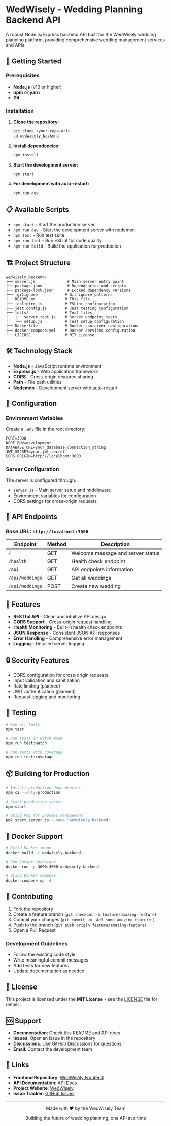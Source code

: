 # WedWisely - Wedding Planning Backend API

A robust Node.js/Express backend API built for the WedWisely wedding planning platform, providing comprehensive wedding management services and APIs.

## 🚀 Getting Started

### Prerequisites
- **Node.js** (v16 or higher)
- **npm** or **yarn**
- **Git**

### Installation

1. **Clone the repository:**
   ```bash
   git clone <your-repo-url>
   cd wedwisely_backend
   ```

2. **Install dependencies:**
   ```bash
   npm install
   ```

3. **Start the development server:**
   ```bash
   npm start
   ```

4. **For development with auto-restart:**
   ```bash
   npm run dev
   ```

## 📋 Available Scripts

- `npm start` - Start the production server
- `npm run dev` - Start the development server with nodemon
- `npm test` - Run test suite
- `npm run lint` - Run ESLint for code quality
- `npm run build` - Build the application for production

## 🏗️ Project Structure

```
wedwisely_backend/
├── server.js              # Main server entry point
├── package.json           # Dependencies and scripts
├── package-lock.json      # Locked dependency versions
├── .gitignore            # Git ignore patterns
├── README.md             # This file
├── .eslintrc.js          # ESLint configuration
├── jest.config.js        # Jest testing configuration
├── tests/                # Test files
│   ├── server.test.js    # Server endpoint tests
│   └── setup.js          # Test setup configuration
├── Dockerfile            # Docker container configuration
├── docker-compose.yml    # Docker services configuration
└── LICENSE               # MIT License
```

## 🛠️ Technology Stack

- **Node.js** - JavaScript runtime environment
- **Express.js** - Web application framework
- **CORS** - Cross-origin resource sharing
- **Path** - File path utilities
- **Nodemon** - Development server with auto-restart

## 🔧 Configuration

### Environment Variables
Create a `.env` file in the root directory:

```env
PORT=3000
NODE_ENV=development
DATABASE_URL=your_database_connection_string
JWT_SECRET=your_jwt_secret
CORS_ORIGIN=http://localhost:3000
```

### Server Configuration
The server is configured through:
- `server.js` - Main server setup and middleware
- Environment variables for configuration
- CORS settings for cross-origin requests

## 📱 API Endpoints

### Base URL: `http://localhost:3000`

| Endpoint | Method | Description |
|----------|--------|-------------|
| `/` | GET | Welcome message and server status |
| `/health` | GET | Health check endpoint |
| `/api` | GET | API endpoints information |
| `/api/weddings` | GET | Get all weddings |
| `/api/weddings` | POST | Create new wedding |

## 🚀 Features

- **RESTful API** - Clean and intuitive API design
- **CORS Support** - Cross-origin request handling
- **Health Monitoring** - Built-in health check endpoints
- **JSON Response** - Consistent JSON API responses
- **Error Handling** - Comprehensive error management
- **Logging** - Detailed server logging

## 🔒 Security Features

- CORS configuration for cross-origin requests
- Input validation and sanitization
- Rate limiting (planned)
- JWT authentication (planned)
- Request logging and monitoring

## 🧪 Testing

```bash
# Run all tests
npm test

# Run tests in watch mode
npm run test:watch

# Run tests with coverage
npm run test:coverage
```

## 📦 Building for Production

```bash
# Install production dependencies
npm ci --only=production

# Start production server
npm start

# Using PM2 for process management
pm2 start server.js --name "wedwisely-backend"
```

## 🐳 Docker Support

```bash
# Build Docker image
docker build -t wedwisely-backend .

# Run Docker container
docker run -p 3000:3000 wedwisely-backend

# Using Docker Compose
docker-compose up -d
```

## 🤝 Contributing

1. Fork the repository
2. Create a feature branch (`git checkout -b feature/amazing-feature`)
3. Commit your changes (`git commit -m 'Add some amazing feature'`)
4. Push to the branch (`git push origin feature/amazing-feature`)
5. Open a Pull Request

### Development Guidelines
- Follow the existing code style
- Write meaningful commit messages
- Add tests for new features
- Update documentation as needed

## 📄 License

This project is licensed under the **MIT License** - see the [LICENSE](LICENSE) file for details.

## 🆘 Support

- **Documentation**: Check this README and API docs
- **Issues**: Open an issue in the repository
- **Discussions**: Use GitHub Discussions for questions
- **Email**: Contact the development team

## 🔗 Links

- **Frontend Repository**: [WedWisely Frontend](link-to-frontend)
- **API Documentation**: [API Docs](link-to-api-docs)
- **Project Website**: [WedWisely](link-to-website)
- **Issue Tracker**: [GitHub Issues](link-to-issues)

---

<div align="center">
  <p>Made with ❤️ by the WedWisely Team</p>
  <p>Building the future of wedding planning, one API at a time</p>
</div> 
